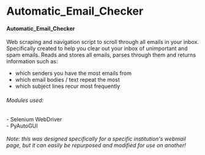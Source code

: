 # Automatic_Email_Checker

<h4>Automatic_Email_Checker</h4>

<p>Web scraping and navigation script to scroll through all emails in your inbox. Specifically created to help you clear out your inbox of unimportant and spam emails. Reads and stores all emails, parses through them and returns information such as: </p>
<ul>
  <li>which senders you have the most emails from</li>
  <li>which email bodies / text repeat the most</li>
  <li>which subject lines recur most frequently</li>
</ul>

<h6>Modules used:</h6>
- Selenium WebDriver
<br>
- PyAutoGUI
<br>
<br>
<i>Note: this was designed specifically for a specific institution's webmail page, but it can easily be repurposed and modified for use on another!</i>
